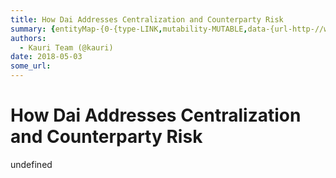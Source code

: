 ```yaml
---
title: How Dai Addresses Centralization and Counterparty Risk
summary: {entityMap-{0-{type-LINK,mutability-MUTABLE,data-{url-http-//www.independent.co.uk/news/business/news/hedge-funds-with-billions-tied-up-at-lehman-face-months-of-uncertainty-952586.html,data-href-http-//www.independent.co.uk/news/business/news/hedge-funds-with-billions-tied-up-at-lehman-face-months-of-uncertainty-952586.html,rel-noopener nofollow,target-_blank},1-{type-LINK,mutability-MUTABLE,data-{url-https-//dai.makerdao.com/,data-href-https-//dai.makerdao.com/,rel-nofollow noopener,target-_bla
authors:
  - Kauri Team (@kauri)
date: 2018-05-03
some_url: 
---
```


# How Dai Addresses Centralization and Counterparty Risk

undefined